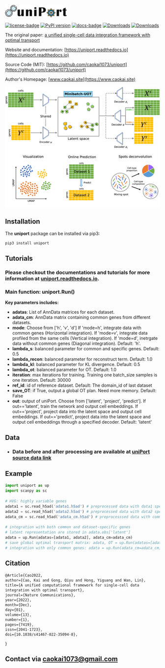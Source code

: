 <img src="docs/source/_static/uniPort.jpg" width="40%" height="40%">

[![license-badge](https://img.shields.io/badge/License-MIT-yellow.svg)](https://opensource.org/licenses/MIT)
[![PyPI version](https://badge.fury.io/py/uniport.svg)](https://badge.fury.io/py/POT)
[![docs-badge](https://readthedocs.org/projects/uniport/badge/?version=latest)](https://uniport.readthedocs.io/en/latest/?badge=latest)
[![Downloads](https://pepy.tech/badge/uniport)](https://pepy.tech/project/uniport)
[![Downloads](https://pepy.tech/badge/uniport/month)](https://pepy.tech/project/uniport)

The original paper: 
[a unified single-cell data integration framework with optimal transport](https://www.biorxiv.org/content/10.1101/2022.02.14.480323v1)

Website and documentation: [https://uniport.readthedocs.io](https://uniport.readthedocs.io)

Source Code (MIT): [https://github.com/caokai1073/uniport](https://github.com/caokai1073/uniport)

Author's Homepage: [www.caokai.site](https://www.caokai.site)

![Overview](docs/source/_static/net.png)

## Installation

The **uniport** package can be installed via pip3:

```sh
pip3 install uniport
```

## Tutorials

### Please checkout the documentations and tutorials for more information at **[uniport.readthedocs.io](https://uniport.readthedocs.io)**.

### Main function: **uniport.Run**()


**Key parameters includes:**

+ **adatas**: List of AnnData matrices for each dataset.
+ **adata_cm**: AnnData matrix containing common genes from different datasets.
+ **mode**: Choose from ['h', 'v', 'd'] If 'mode=h', integrate data with common genes (Horizontal integration). If 'mode=v', integrate data profiled from the same cells (Vertical integration). If 'mode=d', inetrgate data without common genes (Diagonal integration). Default: 'h'.
+ **lambda_s**: balanced parameter for common and specific genes. Default: 0.5
+ **lambda_recon**: balanced parameter for reconstruct term. Default: 1.0
+ **lambda_kl**: balanced parameter for KL divergence. Default: 0.5
+ **lambda_ot**: balanced parameter for OT. Default: 1.0
+ **iteration**: max iterations for training. Training one batch_size samples is one iteration. Default: 30000
+ **ref_id**: id of reference dataset. Default: The domain_id of last dataset
+ **save_OT**: if True, output a global OT plan. Need more memory. Default: False
+ **out**: output of uniPort. Choose from ['latent', 'project', 'predict']. If out=='latent', train the network and output cell embeddings. If out=='project', project data into the latent space and output cell embeddings. If out=='predict', project data into the latent space and output cell embeddings through a specified decoder. Default: 'latent'

## Data
+ ### Data before and after processing are available at [**uniPort source data link**](https://mailsucasaccn-my.sharepoint.com/:f:/g/personal/caokai17_mails_ucas_ac_cn/EkoQTcaAO3tNj0mbii1tobkBb6ePhQXGj-ne9nI9IW4eAw?e=yxeUiv)

## Example
```Python
import uniport as up
import scanpy as sc

# HVG: highly variable genes
adata1 = sc.read_h5ad('adata1.h5ad') # preprocessed data with data1 specific HVG
adata2 = sc.read_h5ad('adata2.h5ad') # preprocessed data with data2 specific HVG, as reference data
adata_cm = sc.read_h5ad('adata_cm.h5ad') # preprocesssed data with common HVG

# integration with both common and dataset-specific genes
# latent representation are stored in adata.obs['latent']
adata = up.Run(adatas=[adata1, adata2], adata_cm=adata_cm)
# save global optimal transport matrix: adata, OT = up.Run(adatas=[adata1, adata2], adata_cm=adata_cm, save_OT=True)
# integration with only common genes: adata = up.Run(adata_cm=adata_cm)

```

## Citation
	@Article{Cao2022,
	author={Cao, Kai and Gong, Qiyu and Hong, Yiguang and Wan, Lin},
	title={A unified computational framework for single-cell data integration with optimal transport},
	journal={Nature Communications},
	year={2022},
	month={Dec},
	day={01},
	volume={13},
	number={1},
	pages={7419},
	issn={2041-1723},
	doi={10.1038/s41467-022-35094-8},
}

## Contact via caokai1073@gmail.com


